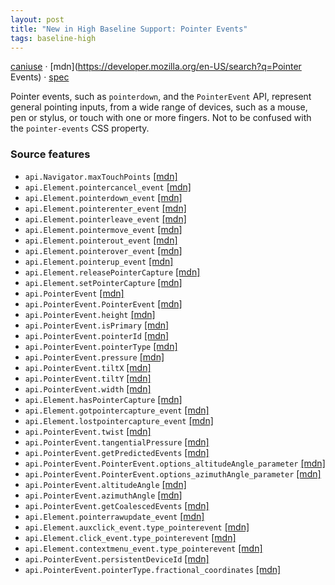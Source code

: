 ```yaml
---
layout: post
title: "New in High Baseline Support: Pointer Events"
tags: baseline-high
---
```


[caniuse](https://caniuse.com/?search=pointer-events-api) · [mdn](https://developer.mozilla.org/en-US/search?q=Pointer Events) · [spec](https://w3c.github.io/pointerevents/)

Pointer events, such as `pointerdown`, and the `PointerEvent` API, represent general pointing inputs, from a wide range of devices, such as a mouse, pen or stylus, or touch with one or more fingers. Not to be confused with the `pointer-events` CSS property.

### Source features

- ``api.Navigator.maxTouchPoints`` [[mdn]](https://developer.mozilla.org/en-US/search?q=api.Navigator.maxTouchPoints)
- ``api.Element.pointercancel_event`` [[mdn]](https://developer.mozilla.org/en-US/search?q=api.Element.pointercancel_event)
- ``api.Element.pointerdown_event`` [[mdn]](https://developer.mozilla.org/en-US/search?q=api.Element.pointerdown_event)
- ``api.Element.pointerenter_event`` [[mdn]](https://developer.mozilla.org/en-US/search?q=api.Element.pointerenter_event)
- ``api.Element.pointerleave_event`` [[mdn]](https://developer.mozilla.org/en-US/search?q=api.Element.pointerleave_event)
- ``api.Element.pointermove_event`` [[mdn]](https://developer.mozilla.org/en-US/search?q=api.Element.pointermove_event)
- ``api.Element.pointerout_event`` [[mdn]](https://developer.mozilla.org/en-US/search?q=api.Element.pointerout_event)
- ``api.Element.pointerover_event`` [[mdn]](https://developer.mozilla.org/en-US/search?q=api.Element.pointerover_event)
- ``api.Element.pointerup_event`` [[mdn]](https://developer.mozilla.org/en-US/search?q=api.Element.pointerup_event)
- ``api.Element.releasePointerCapture`` [[mdn]](https://developer.mozilla.org/en-US/search?q=api.Element.releasePointerCapture)
- ``api.Element.setPointerCapture`` [[mdn]](https://developer.mozilla.org/en-US/search?q=api.Element.setPointerCapture)
- ``api.PointerEvent`` [[mdn]](https://developer.mozilla.org/en-US/search?q=api.PointerEvent)
- ``api.PointerEvent.PointerEvent`` [[mdn]](https://developer.mozilla.org/en-US/search?q=api.PointerEvent.PointerEvent)
- ``api.PointerEvent.height`` [[mdn]](https://developer.mozilla.org/en-US/search?q=api.PointerEvent.height)
- ``api.PointerEvent.isPrimary`` [[mdn]](https://developer.mozilla.org/en-US/search?q=api.PointerEvent.isPrimary)
- ``api.PointerEvent.pointerId`` [[mdn]](https://developer.mozilla.org/en-US/search?q=api.PointerEvent.pointerId)
- ``api.PointerEvent.pointerType`` [[mdn]](https://developer.mozilla.org/en-US/search?q=api.PointerEvent.pointerType)
- ``api.PointerEvent.pressure`` [[mdn]](https://developer.mozilla.org/en-US/search?q=api.PointerEvent.pressure)
- ``api.PointerEvent.tiltX`` [[mdn]](https://developer.mozilla.org/en-US/search?q=api.PointerEvent.tiltX)
- ``api.PointerEvent.tiltY`` [[mdn]](https://developer.mozilla.org/en-US/search?q=api.PointerEvent.tiltY)
- ``api.PointerEvent.width`` [[mdn]](https://developer.mozilla.org/en-US/search?q=api.PointerEvent.width)
- ``api.Element.hasPointerCapture`` [[mdn]](https://developer.mozilla.org/en-US/search?q=api.Element.hasPointerCapture)
- ``api.Element.gotpointercapture_event`` [[mdn]](https://developer.mozilla.org/en-US/search?q=api.Element.gotpointercapture_event)
- ``api.Element.lostpointercapture_event`` [[mdn]](https://developer.mozilla.org/en-US/search?q=api.Element.lostpointercapture_event)
- ``api.PointerEvent.twist`` [[mdn]](https://developer.mozilla.org/en-US/search?q=api.PointerEvent.twist)
- ``api.PointerEvent.tangentialPressure`` [[mdn]](https://developer.mozilla.org/en-US/search?q=api.PointerEvent.tangentialPressure)
- ``api.PointerEvent.getPredictedEvents`` [[mdn]](https://developer.mozilla.org/en-US/search?q=api.PointerEvent.getPredictedEvents)
- ``api.PointerEvent.PointerEvent.options_altitudeAngle_parameter`` [[mdn]](https://developer.mozilla.org/en-US/search?q=api.PointerEvent.PointerEvent.options_altitudeAngle_parameter)
- ``api.PointerEvent.PointerEvent.options_azimuthAngle_parameter`` [[mdn]](https://developer.mozilla.org/en-US/search?q=api.PointerEvent.PointerEvent.options_azimuthAngle_parameter)
- ``api.PointerEvent.altitudeAngle`` [[mdn]](https://developer.mozilla.org/en-US/search?q=api.PointerEvent.altitudeAngle)
- ``api.PointerEvent.azimuthAngle`` [[mdn]](https://developer.mozilla.org/en-US/search?q=api.PointerEvent.azimuthAngle)
- ``api.PointerEvent.getCoalescedEvents`` [[mdn]](https://developer.mozilla.org/en-US/search?q=api.PointerEvent.getCoalescedEvents)
- ``api.Element.pointerrawupdate_event`` [[mdn]](https://developer.mozilla.org/en-US/search?q=api.Element.pointerrawupdate_event)
- ``api.Element.auxclick_event.type_pointerevent`` [[mdn]](https://developer.mozilla.org/en-US/search?q=api.Element.auxclick_event.type_pointerevent)
- ``api.Element.click_event.type_pointerevent`` [[mdn]](https://developer.mozilla.org/en-US/search?q=api.Element.click_event.type_pointerevent)
- ``api.Element.contextmenu_event.type_pointerevent`` [[mdn]](https://developer.mozilla.org/en-US/search?q=api.Element.contextmenu_event.type_pointerevent)
- ``api.PointerEvent.persistentDeviceId`` [[mdn]](https://developer.mozilla.org/en-US/search?q=api.PointerEvent.persistentDeviceId)
- ``api.PointerEvent.pointerType.fractional_coordinates`` [[mdn]](https://developer.mozilla.org/en-US/search?q=api.PointerEvent.pointerType.fractional_coordinates)
